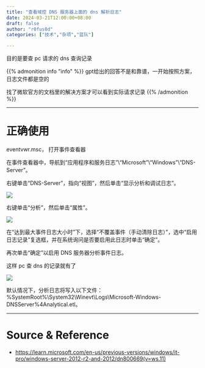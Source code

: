 ```yaml
---
title: "查看域控 DNS 服务器上面的 dns 解析日志"
date: 2024-03-21T12:00:00+08:00
draft: false
author: "r0fus0d"
categories: ["技术","杂项","蓝队"]

---
```


目的是要查 pc 请求的 dns 查询记录

{{% admonition info "info" %}}
gpt给出的回答不是和靠谱，一开始按照方案，日志文件都是空的

找了微软官方的文档里的解决方案才可以看到实际请求记录
{{% /admonition %}}

<!--more-->

---

# 正确使用

eventvwr.msc， 打开事件查看器

在事件查看器中，导航到“应用程序和服务日志”\“Microsoft”\“Windows”\“DNS-Server”。

右键单击“DNS-Server”，指向“视图”，然后单击“显示分析和调试日志”。

![](../../img/winlog/1.png)

右键单击“分析”，然后单击“属性”。

![](../../img/winlog/2.png)

在“达到最大事件日志大小时”下，选择“不覆盖事件（手动清除日志）”，选中“启用日志记录”复选框，并在系统询问是否要启用此日志时单击“确定”。

再次单击“确定”以启用 DNS 服务器分析事件日志。

这样 pc 查 dns 的记录就有了

![](../../img/winlog/3.png)

默认情况下，分析日志将写入以下文件：%SystemRoot%\System32\Winevt\Logs\Microsoft-Windows-DNSServer%4Analytical.etl。

---

# Source & Reference

- https://learn.microsoft.com/en-us/previous-versions/windows/it-pro/windows-server-2012-r2-and-2012/dn800669(v=ws.11)
